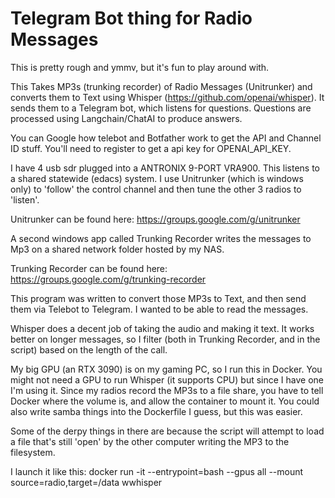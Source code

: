 # Telegram Bot thing for Radio Messages

This is pretty rough and ymmv, but it's fun to play around with.

This Takes MP3s (trunking recorder) of Radio Messages (Unitrunker) and converts them to Text using Whisper (https://github.com/openai/whisper).
It sends them to a Telegram bot, which listens for questions.
Questions are processed using Langchain/ChatAI to produce answers.

You can Google how telebot and Botfather work to get the API and Channel ID stuff.
You'll need to register to get a api key for OPENAI_API_KEY.

I have 4 usb sdr plugged into a ANTRONIX 9-PORT VRA900. This listens to a shared statewide (edacs) system.
I use Unitrunker (which is windows only) to 'follow' the control channel and then tune the other 3 radios to 'listen'.

Unitrunker can be found here: https://groups.google.com/g/unitrunker

A second windows app called Trunking Recorder writes the messages to Mp3 on a shared network folder hosted by my NAS.

Trunking Recorder can be found here: https://groups.google.com/g/trunking-recorder

This program was written to convert those MP3s to Text, and then send them via Telebot to Telegram.  I wanted to be able to read the messages.

Whisper does a decent job of taking the audio and making it text.  It works better on longer messages, so I filter (both in Trunking Recorder, and in the script) based on the length of the call.

My big GPU (an RTX 3090) is on my gaming PC, so I run this in Docker.  You might not need a GPU to run Whisper (it supports CPU) but since I have one I'm using it.
Since my radios record the MP3s to a file share, you have to tell Docker where the volume is, and allow the container to mount it.  You could also write samba things into the Dockerfile I guess, but this was easier.

Some of the derpy things in there are because the script will attempt to load a file that's still 'open' by the other computer writing the MP3 to the filesystem.

I launch it like this:
docker run -it --entrypoint=bash --gpus all --mount source=radio,target=/data wwhisper


